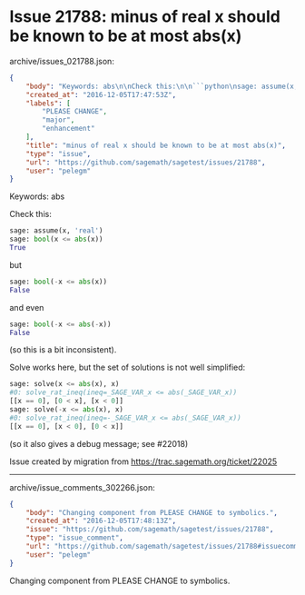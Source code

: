 # Issue 21788: minus of real x should be known to be at most abs(x)

archive/issues_021788.json:
```json
{
    "body": "Keywords: abs\n\nCheck this:\n\n```python\nsage: assume(x, 'real')\nsage: bool(x <= abs(x))\nTrue\n```\n\nbut\n\n```python\nsage: bool(-x <= abs(x))\nFalse\n```\n\nand even\n\n```python\nsage: bool(-x <= abs(-x))\nFalse\n```\n\n\n(so this is a bit inconsistent).\n\nSolve works here, but the set of solutions is not well simplified:\n\n```python\nsage: solve(x <= abs(x), x)\n#0: solve_rat_ineq(ineq=_SAGE_VAR_x <= abs(_SAGE_VAR_x))\n[[x == 0], [0 < x], [x < 0]]\nsage: solve(-x <= abs(x), x)\n#0: solve_rat_ineq(ineq=-_SAGE_VAR_x <= abs(_SAGE_VAR_x))\n[[x == 0], [x < 0], [0 < x]]\n```\n\n\n(so it also gives a debug message; see #22018)\n\n\nIssue created by migration from https://trac.sagemath.org/ticket/22025\n\n",
    "created_at": "2016-12-05T17:47:53Z",
    "labels": [
        "PLEASE CHANGE",
        "major",
        "enhancement"
    ],
    "title": "minus of real x should be known to be at most abs(x)",
    "type": "issue",
    "url": "https://github.com/sagemath/sagetest/issues/21788",
    "user": "pelegm"
}
```
Keywords: abs

Check this:

```python
sage: assume(x, 'real')
sage: bool(x <= abs(x))
True
```

but

```python
sage: bool(-x <= abs(x))
False
```

and even

```python
sage: bool(-x <= abs(-x))
False
```


(so this is a bit inconsistent).

Solve works here, but the set of solutions is not well simplified:

```python
sage: solve(x <= abs(x), x)
#0: solve_rat_ineq(ineq=_SAGE_VAR_x <= abs(_SAGE_VAR_x))
[[x == 0], [0 < x], [x < 0]]
sage: solve(-x <= abs(x), x)
#0: solve_rat_ineq(ineq=-_SAGE_VAR_x <= abs(_SAGE_VAR_x))
[[x == 0], [x < 0], [0 < x]]
```


(so it also gives a debug message; see #22018)


Issue created by migration from https://trac.sagemath.org/ticket/22025





---

archive/issue_comments_302266.json:
```json
{
    "body": "Changing component from PLEASE CHANGE to symbolics.",
    "created_at": "2016-12-05T17:48:13Z",
    "issue": "https://github.com/sagemath/sagetest/issues/21788",
    "type": "issue_comment",
    "url": "https://github.com/sagemath/sagetest/issues/21788#issuecomment-302266",
    "user": "pelegm"
}
```

Changing component from PLEASE CHANGE to symbolics.
